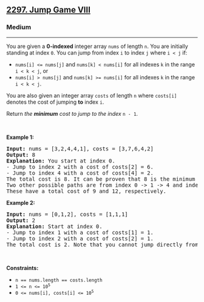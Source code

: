<h2><a href="https://leetcode.com/problems/jump-game-viii/">2297. Jump Game VIII</a></h2><h3>Medium</h3><hr><div><p>You are given a <strong>0-indexed</strong> integer array <code>nums</code> of length <code>n</code>. You are initially standing at index <code>0</code>. You can jump from index <code>i</code> to index <code>j</code> where <code>i &lt; j</code> if:</p>

<ul>
	<li><code>nums[i] &lt;= nums[j]</code> and <code>nums[k] &lt; nums[i]</code> for all indexes <code>k</code> in the range <code>i &lt; k &lt; j</code>, or</li>
	<li><code>nums[i] &gt; nums[j]</code> and <code>nums[k] &gt;= nums[i]</code> for all indexes <code>k</code> in the range <code>i &lt; k &lt; j</code>.</li>
</ul>

<p>You are also given an integer array <code>costs</code> of length <code>n</code> where <code>costs[i]</code> denotes the cost of jumping <strong>to</strong> index <code>i</code>.</p>

<p>Return <em>the <strong>minimum</strong> cost to jump to the index </em><code>n - 1</code>.</p>

<p>&nbsp;</p>
<p><strong>Example 1:</strong></p>

<pre><strong>Input:</strong> nums = [3,2,4,4,1], costs = [3,7,6,4,2]
<strong>Output:</strong> 8
<strong>Explanation:</strong> You start at index 0.
- Jump to index 2 with a cost of costs[2] = 6.
- Jump to index 4 with a cost of costs[4] = 2.
The total cost is 8. It can be proven that 8 is the minimum cost needed.
Two other possible paths are from index 0 -&gt; 1 -&gt; 4 and index 0 -&gt; 2 -&gt; 3 -&gt; 4.
These have a total cost of 9 and 12, respectively.
</pre>

<p><strong>Example 2:</strong></p>

<pre><strong>Input:</strong> nums = [0,1,2], costs = [1,1,1]
<strong>Output:</strong> 2
<strong>Explanation:</strong> Start at index 0.
- Jump to index 1 with a cost of costs[1] = 1.
- Jump to index 2 with a cost of costs[2] = 1.
The total cost is 2. Note that you cannot jump directly from index 0 to index 2 because nums[0] &lt;= nums[1].
</pre>

<p>&nbsp;</p>
<p><strong>Constraints:</strong></p>

<ul>
	<li><code>n == nums.length == costs.length</code></li>
	<li><code>1 &lt;= n &lt;= 10<sup>5</sup></code></li>
	<li><code>0 &lt;= nums[i], costs[i] &lt;= 10<sup>5</sup></code></li>
</ul>
</div>